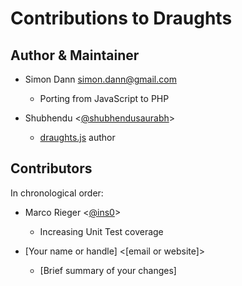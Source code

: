 # Contributions to Draughts

## Author & Maintainer

* Simon Dann <simon.dann@gmail.com>
  * Porting from JavaScript to PHP
  
* Shubhendu <[@shubhendusaurabh](https://github.com/shubhendusaurabh)>
  * [draughts.js](https://github.com/shubhendusaurabh/draughts.js) author

## Contributors

In chronological order:

* Marco Rieger <[@ins0](https://github.com/ins0)>
  * Increasing Unit Test coverage

* [Your name or handle] <[email or website]>
  * [Brief summary of your changes]

